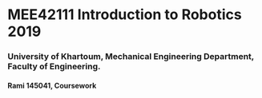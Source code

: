 # MEE42111 Introduction to Robotics 2019

### University of Khartoum, Mechanical Engineering Department, Faculty of Engineering.
#### Rami 145041, Coursework
